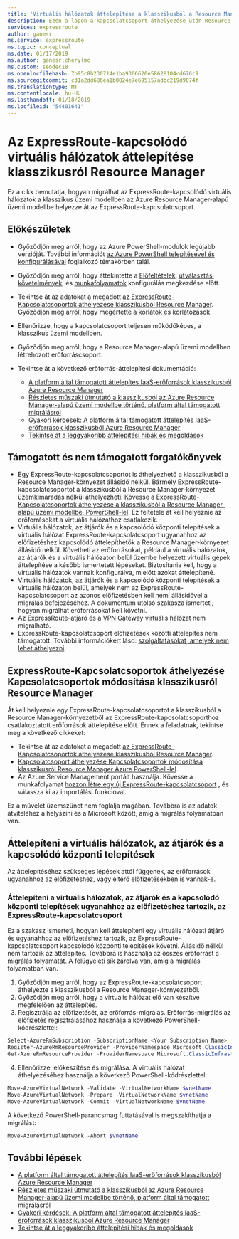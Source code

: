 ```yaml
---
title: 'Virtuális hálózatok áttelepítése a klasszikusból a Resource Manager - ExpressRoute: Azure: PowerShell |} A Microsoft Docs'
description: Ezen a lapon a kapcsolatcsoport áthelyezése után Resource Manager virtuális hálózatokat az ExpressRoute-kapcsolódó áttelepítését mutatja.
services: expressroute
author: ganesr
ms.service: expressroute
ms.topic: conceptual
ms.date: 01/17/2019
ms.author: ganesr;cherylmc
ms.custom: seodec18
ms.openlocfilehash: 7b95c8b230714e1ba9306620e58628104cd676c9
ms.sourcegitcommit: c31a2dd686ea1b0824e7e695157adbc219d9074f
ms.translationtype: MT
ms.contentlocale: hu-HU
ms.lasthandoff: 01/18/2019
ms.locfileid: "54401641"
---
```

# <a name="migrate-expressroute-associated-virtual-networks-from-classic-to-resource-manager"></a>Az ExpressRoute-kapcsolódó virtuális hálózatok áttelepítése klasszikusról Resource Manager

Ez a cikk bemutatja, hogyan migrálhat az ExpressRoute-kapcsolódó virtuális hálózatok a klasszikus üzemi modellben az Azure Resource Manager-alapú üzemi modellbe helyezze át az ExpressRoute-kapcsolatcsoport. 

## <a name="before-you-begin"></a>Előkészületek
* Győződjön meg arról, hogy az Azure PowerShell-modulok legújabb verzióját. További információt [az Azure PowerShell telepítésével és konfigurálásával](/powershell/azure/overview) foglalkozó témakörben talál.
* Győződjön meg arról, hogy áttekintette a [Előfeltételek](expressroute-prerequisites.md), [útválasztási követelmények](expressroute-routing.md), és [munkafolyamatok](expressroute-workflows.md) konfigurálás megkezdése előtt.
* Tekintse át az adatokat a megadott [az ExpressRoute-Kapcsolatcsoportok áthelyezése klasszikusból Resource Manager](expressroute-move.md). Győződjön meg arról, hogy megértette a korlátok és korlátozások.
* Ellenőrizze, hogy a kapcsolatcsoport teljesen működőképes, a klasszikus üzemi modellben.
* Győződjön meg arról, hogy a Resource Manager-alapú üzemi modellben létrehozott erőforráscsoport.
* Tekintse át a következő erőforrás-áttelepítési dokumentáció:

    * [A platform által támogatott áttelepítés IaaS-erőforrások klasszikusból Azure Resource Manager](../virtual-machines/virtual-machines-windows-migration-classic-resource-manager.md)
    * [Részletes műszaki útmutató a klasszikusból az Azure Resource Manager-alapú üzemi modellbe történő, platform által támogatott migrálásról](../virtual-machines/virtual-machines-windows-migration-classic-resource-manager-deep-dive.md)
    * [Gyakori kérdések: A platform által támogatott áttelepítés IaaS-erőforrások klasszikusból Azure Resource Manager](../virtual-machines/virtual-machines-windows-migration-classic-resource-manager.md)
    * [Tekintse át a leggyakoribb áttelepítési hibák és megoldások](../virtual-machines/windows/migration-classic-resource-manager-errors.md?toc=%2fazure%2fvirtual-machines%2fwindows%2ftoc.json)

## <a name="supported-and-unsupported-scenarios"></a>Támogatott és nem támogatott forgatókönyvek

* Egy ExpressRoute-kapcsolatcsoportot is áthelyezhető a klasszikusból a Resource Manager-környezet állásidő nélkül. Bármely ExpressRoute-kapcsolatcsoportot a klasszikusból a Resource Manager-környezet üzemkimaradás nélkül áthelyezheti. Kövesse a [ExpressRoute-Kapcsolatcsoportok áthelyezése a klasszikusból a Resource Manager-alapú üzemi modellbe, PowerShell-lel](expressroute-howto-move-arm.md). Ez feltétele át kell helyeznie az erőforrásokat a virtuális hálózathoz csatlakozik.
* Virtuális hálózatok, az átjárók és a kapcsolódó központi telepítések a virtuális hálózat ExpressRoute-kapcsolatcsoport ugyanahhoz az előfizetéshez kapcsolódó áttelepíthetők a Resource Manager-környezet állásidő nélkül. Követheti az erőforrásokat, például a virtuális hálózatok, az átjárók és a virtuális hálózaton belül üzembe helyezett virtuális gépek áttelepítése a később ismertetett lépéseket. Biztosítania kell, hogy a virtuális hálózatok vannak konfigurálva, mielőtt azokat áttelepítené. 
* Virtuális hálózatok, az átjárók és a kapcsolódó központi telepítések a virtuális hálózaton belül, amelyek nem az ExpressRoute-kapcsolatcsoport az azonos előfizetésben kell némi állásidővel a migrálás befejezéséhez. A dokumentum utolsó szakasza ismerteti, hogyan migrálhat erőforrásokat kell követni.
* Az ExpressRoute-átjáró és a VPN Gateway virtuális hálózat nem migrálható.
* ExpressRoute-kapcsolatcsoport előfizetések közötti áttelepítés nem támogatott. További információkért lásd: [szolgáltatásokat, amelyek nem lehet áthelyezni](../azure-resource-manager/resource-group-move-resources.md#services-that-cannot-be-moved).

## <a name="move-an-expressroute-circuit-from-classic-to-resource-manager"></a>ExpressRoute-Kapcsolatcsoportok áthelyezése Kapcsolatcsoportok módosítása klasszikusról Resource Manager
Át kell helyeznie egy ExpressRoute-kapcsolatcsoportot a klasszikusból a Resource Manager-környezetből az ExpressRoute-kapcsolatcsoporthoz csatlakoztatott erőforrások áttelepítése előtt. Ennek a feladatnak, tekintse meg a következő cikkeket:

* Tekintse át az adatokat a megadott [az ExpressRoute-Kapcsolatcsoportok áthelyezése klasszikusból Resource Manager](expressroute-move.md).
* [Kapcsolatcsoport áthelyezése Kapcsolatcsoportok módosítása klasszikusról Resource Manager Azure PowerShell-lel](expressroute-howto-move-arm.md).
* Az Azure Service Management portált használja. Kövesse a munkafolyamat [hozzon létre egy új ExpressRoute-kapcsolatcsoport](expressroute-howto-circuit-portal-resource-manager.md) , és válassza ki az importálási funkcióval. 

Ez a művelet üzemszünet nem foglalja magában. Továbbra is az adatok átviteléhez a helyszíni és a Microsoft között, amíg a migrálás folyamatban van.

## <a name="migrate-virtual-networks-gateways-and-associated-deployments"></a>Áttelepíteni a virtuális hálózatok, az átjárók és a kapcsolódó központi telepítések

Az áttelepítéséhez szükséges lépések attól függenek, az erőforrások ugyanahhoz az előfizetéshez, vagy eltérő előfizetésekben is vannak-e.

### <a name="migrate-virtual-networks-gateways-and-associated-deployments-in-the-same-subscription-as-the-expressroute-circuit"></a>Áttelepíteni a virtuális hálózatok, az átjárók és a kapcsolódó központi telepítések ugyanahhoz az előfizetéshez tartozik, az ExpressRoute-kapcsolatcsoport
Ez a szakasz ismerteti, hogyan kell áttelepíteni egy virtuális hálózati átjáró és ugyanahhoz az előfizetéshez tartozik, az ExpressRoute-kapcsolatcsoport kapcsolódó központi telepítések követni. Állásidő nélkül nem tartozik az áttelepítés. Továbbra is használja az összes erőforrást a migrálás folyamatát. A felügyeleti sík zárolva van, amíg a migrálás folyamatban van. 

1. Győződjön meg arról, hogy az ExpressRoute-kapcsolatcsoport áthelyezte a klasszikusból a Resource Manager-környezetből.
2. Győződjön meg arról, hogy a virtuális hálózat elő van készítve megfelelően az áttelepítés.
3. Regisztrálja az előfizetését, az erőforrás-migrálás. Erőforrás-migrálás az előfizetés regisztrálásához használja a következő PowerShell-kódrészlettel:

  ```powershell 
  Select-AzureRmSubscription -SubscriptionName <Your Subscription Name>
  Register-AzureRmResourceProvider -ProviderNamespace Microsoft.ClassicInfrastructureMigrate
  Get-AzureRmResourceProvider -ProviderNamespace Microsoft.ClassicInfrastructureMigrate
  ```
4. Ellenőrizze, előkészítése és migrálása. A virtuális hálózat áthelyezéséhez használja a következő PowerShell-kódrészlettel:

  ```powershell
  Move-AzureVirtualNetwork -Validate -VirtualNetworkName $vnetName
  Move-AzureVirtualNetwork -Prepare -VirtualNetworkName $vnetName
  Move-AzureVirtualNetwork -Commit -VirtualNetworkName $vnetName
  ```

  A következő PowerShell-parancsmag futtatásával is megszakíthatja a migrálást:

  ```powershell
  Move-AzureVirtualNetwork -Abort $vnetName
  ```

## <a name="next-steps"></a>További lépések
* [A platform által támogatott áttelepítés IaaS-erőforrások klasszikusból Azure Resource Manager](../virtual-machines/virtual-machines-windows-migration-classic-resource-manager.md)
* [Részletes műszaki útmutató a klasszikusból az Azure Resource Manager-alapú üzemi modellbe történő, platform által támogatott migrálásról](../virtual-machines/virtual-machines-windows-migration-classic-resource-manager-deep-dive.md)
* [Gyakori kérdések: A platform által támogatott áttelepítés IaaS-erőforrások klasszikusból Azure Resource Manager](../virtual-machines/virtual-machines-windows-migration-classic-resource-manager.md)
* [Tekintse át a leggyakoribb áttelepítési hibák és megoldások](../virtual-machines/windows/migration-classic-resource-manager-errors.md?toc=%2fazure%2fvirtual-machines%2fwindows%2ftoc.json)
